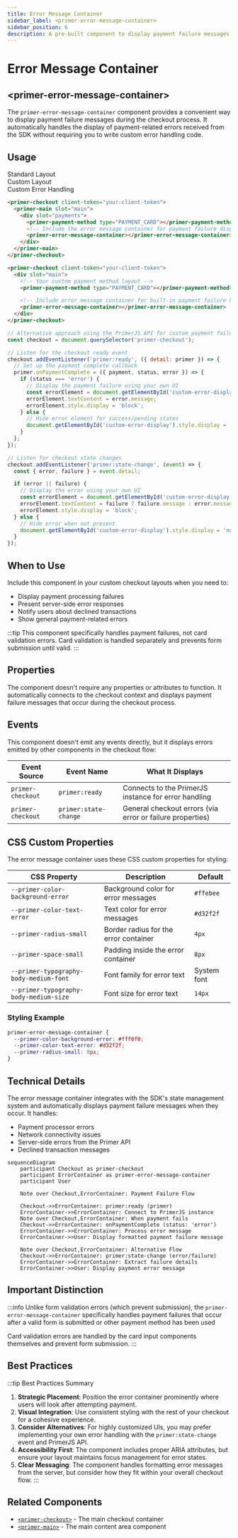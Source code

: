 ```yaml
---
title: Error Message Container
sidebar_label: <primer-error-message-container>
sidebar_position: 6
description: A pre-built component to display payment failure messages in the checkout process
---
```


# Error Message Container

## \<primer-error-message-container\>

The `primer-error-message-container` component provides a convenient way to display payment failure messages during the checkout process. It automatically handles the display of payment-related errors received from the SDK without requiring you to write custom error handling code.

## Usage

<div class="tabs-container">
<div class="tabs">
<div class="tab standard active">Standard Layout</div>
<div class="tab custom">Custom Layout</div>
<div class="tab events">Custom Error Handling</div>
</div>

<div class="tab-content standard active">

```html
<primer-checkout client-token="your-client-token">
  <primer-main slot="main">
    <div slot="payments">
      <primer-payment-method type="PAYMENT_CARD"></primer-payment-method>
      <!-- Include the error message container for payment failure display -->
      <primer-error-message-container></primer-error-message-container>
    </div>
  </primer-main>
</primer-checkout>
```

</div>

<div class="tab-content custom">

```html
<primer-checkout client-token="your-client-token">
  <div slot="main">
    <!-- Your custom payment method layout -->
    <primer-payment-method type="PAYMENT_CARD"></primer-payment-method>

    <!-- Include error message container for built-in payment failure handling -->
    <primer-error-message-container></primer-error-message-container>
  </div>
</primer-checkout>
```

</div>

<div class="tab-content events">

```javascript
// Alternative approach using the PrimerJS API for custom payment failure handling
const checkout = document.querySelector('primer-checkout');

// Listen for the checkout ready event
checkout.addEventListener('primer:ready', ({ detail: primer }) => {
  // Set up the payment complete callback
  primer.onPaymentComplete = ({ payment, status, error }) => {
    if (status === 'error') {
      // Display the payment failure using your own UI
      const errorElement = document.getElementById('custom-error-display');
      errorElement.textContent = error.message;
      errorElement.style.display = 'block';
    } else {
      // Hide error element for success/pending states
      document.getElementById('custom-error-display').style.display = 'none';
    }
  };
});

// Listen for checkout state changes
checkout.addEventListener('primer:state-change', (event) => {
  const { error, failure } = event.detail;

  if (error || failure) {
    // Display the error using your own UI
    const errorElement = document.getElementById('custom-error-display');
    errorElement.textContent = failure ? failure.message : error.message;
    errorElement.style.display = 'block';
  } else {
    // Hide error when not present
    document.getElementById('custom-error-display').style.display = 'none';
  }
});
```

</div>
</div>

## When to Use

Include this component in your custom checkout layouts when you need to:

- Display payment processing failures
- Present server-side error responses
- Notify users about declined transactions
- Show general payment-related errors

:::tip
This component specifically handles payment failures, not card validation errors. Card validation is handled separately and prevents form submission until valid.
:::

## Properties

The component doesn't require any properties or attributes to function. It automatically connects to the checkout context and displays payment failure messages that occur during the checkout process.

## Events

This component doesn't emit any events directly, but it displays errors emitted by other components in the checkout flow:

| Event Source      | Event Name            | What It Displays                                          |
| ----------------- | --------------------- | --------------------------------------------------------- |
| `primer-checkout` | `primer:ready`        | Connects to the PrimerJS instance for error handling      |
| `primer-checkout` | `primer:state-change` | General checkout errors (via error or failure properties) |

## CSS Custom Properties

The error message container uses these CSS custom properties for styling:

| CSS Property                           | Description                           | Default     |
| -------------------------------------- | ------------------------------------- | ----------- |
| `--primer-color-background-error`      | Background color for error messages   | `#ffebee`   |
| `--primer-color-text-error`            | Text color for error messages         | `#d32f2f`   |
| `--primer-radius-small`                | Border radius for the error container | `4px`       |
| `--primer-space-small`                 | Padding inside the error container    | `8px`       |
| `--primer-typography-body-medium-font` | Font family for error text            | System font |
| `--primer-typography-body-medium-size` | Font size for error text              | `14px`      |

### Styling Example

```css
primer-error-message-container {
  --primer-color-background-error: #fff0f0;
  --primer-color-text-error: #d32f2f;
  --primer-radius-small: 8px;
}
```

## Technical Details

The error message container integrates with the SDK's state management system and automatically displays payment failure messages when they occur. It handles:

- Payment processor errors
- Network connectivity issues
- Server-side errors from the Primer API
- Declined transaction messages

```mermaid
sequenceDiagram
    participant Checkout as primer-checkout
    participant ErrorContainer as primer-error-message-container
    participant User

    Note over Checkout,ErrorContainer: Payment Failure Flow

    Checkout->>ErrorContainer: primer:ready (primer)
    ErrorContainer->>ErrorContainer: Connect to PrimerJS instance
    Note over Checkout,ErrorContainer: When payment fails
    Checkout->>ErrorContainer: onPaymentComplete (status: 'error')
    ErrorContainer->>ErrorContainer: Process error message
    ErrorContainer->>User: Display formatted payment failure message

    Note over Checkout,ErrorContainer: Alternative Flow
    Checkout->>ErrorContainer: primer:state-change (error/failure)
    ErrorContainer->>ErrorContainer: Extract failure details
    ErrorContainer->>User: Display payment error message
```

## Important Distinction

:::info
Unlike form validation errors (which prevent submission), the `primer-error-message-container` specifically handles payment failures that occur after a valid form is submitted or other payment method has been used

Card validation errors are handled by the card input components themselves and prevent form submission.
:::

## Best Practices

:::tip Best Practices Summary

1. **Strategic Placement**: Position the error container prominently where users will look after attempting payment.
2. **Visual Integration**: Use consistent styling with the rest of your checkout for a cohesive experience.
3. **Consider Alternatives**: For highly customized UIs, you may prefer implementing your own error handling with the `primer:state-change` event and PrimerJS API.
4. **Accessibility First**: The component includes proper ARIA attributes, but ensure your layout maintains focus management for error states.
5. **Clear Messaging**: The component handles formatting error messages from the server, but consider how they fit within your overall checkout flow.
   :::

## Related Components

- [`<primer-checkout>`](/api/Components/primer-checkout-doc) - The main checkout container
- [`<primer-main>`](/api/Components/primer-main-doc) - The main content area component
